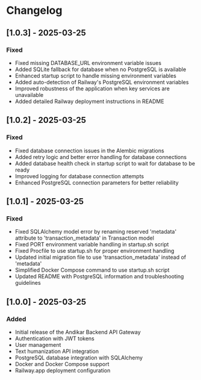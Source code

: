 # Changelog

## [1.0.3] - 2025-03-25

### Fixed
- Fixed missing DATABASE_URL environment variable issues
- Added SQLite fallback for database when no PostgreSQL is available
- Enhanced startup script to handle missing environment variables
- Added auto-detection of Railway's PostgreSQL environment variables
- Improved robustness of the application when key services are unavailable
- Added detailed Railway deployment instructions in README

## [1.0.2] - 2025-03-25

### Fixed
- Fixed database connection issues in the Alembic migrations
- Added retry logic and better error handling for database connections
- Added database health check in startup script to wait for database to be ready
- Improved logging for database connection attempts
- Enhanced PostgreSQL connection parameters for better reliability

## [1.0.1] - 2025-03-25

### Fixed
- Fixed SQLAlchemy model error by renaming reserved 'metadata' attribute to 'transaction_metadata' in Transaction model
- Fixed PORT environment variable handling in startup.sh script 
- Fixed Procfile to use startup.sh for proper environment handling
- Updated initial migration file to use 'transaction_metadata' instead of 'metadata'
- Simplified Docker Compose command to use startup.sh script
- Updated README with PostgreSQL information and troubleshooting guidelines

## [1.0.0] - 2025-03-25

### Added
- Initial release of the Andikar Backend API Gateway
- Authentication with JWT tokens
- User management
- Text humanization API integration
- PostgreSQL database integration with SQLAlchemy
- Docker and Docker Compose support
- Railway.app deployment configuration

